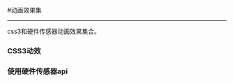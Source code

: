 #动画效果集


---

css3和硬件传感器动画效果集合。

<section class="js-main">
    <section class="js-module">
        <h3 class="js-module-title">CSS3动效</h3>
        <div class="jsmodule-content">
            <ul id="cssCase" class="cwf-list">
            </ul>        
        </div>
    </section>
    <section class="js-module module2">
        <h3 class="js-module-title">使用硬件传感器api</h3>
        <div class="js-module-content">
            <ul id="apiCase" class="cwf-list">              
            </ul>        
        </div>
    </section>
</section>

<script id="csscase-template" type="text/x-handlebars-template">
  {{#each csscase}}
    <li>
      <div class="pic">
          <img alt="" src="{{pic}}" width="160" />
      </div>
      <div class="cwfqr" data-url="{{url}}">
        <a href="{{url}}" target="_blank">
        <div class="qr"></div>
        </a>
      </div>
      <div class="desc">
        <div class="tit">{{tit}}</div>
        <div class="author">来自{{author}}</div>
      </div>
    </li>
  {{/each}}
</script>

<script id="apicase-template" type="text/x-handlebars-template">
  {{#each apicase}}
    <li>
      <div class="pic">
          <img alt="" src="{{pic}}" width="160" />
      </div>
      <div class="cwfqr" data-url="{{url}}">
        <a href="{{url}}" target="_blank">
        <div class="qr"></div>
        </a>
      </div>
      <div class="desc">
        <div class="tit">{{tit}}</div>
        <div class="author">来自{{author}}</div>
      </div>
    </li>
  {{/each}}
</script>

<script type="text/javascript">
  window.jQuery = window.$ = jQuery;
  $(document).ready(function() {

    var casedata ={ 
        csscase: [], 
        apicase: []
        };
    var cssTemplate,apiTemplate;

    var jqxhr = $.getJSON("../static/data.json", function(data) {
        casedata.csscase = data.csscase;
        casedata.apicase = data.apicase;
        cssTemplate = Handlebars.compile($("#csscase-template").html());
        apiTemplate = Handlebars.compile($("#apicase-template").html());
    })
    .success(function() {
        $('#cssCase').html(cssTemplate(casedata));
        $('#apiCase').html(apiTemplate(casedata));
    })
    .error(function() { alert("error"); })
    .complete(function() {
        $(".cwfqr").each(function(index,el){
          var url=$(el).attr("data-url");
          $(this).find(".qr").qrcode(url);
        });
    });   
  });
</script>
